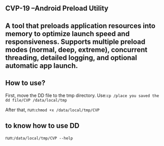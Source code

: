 CVP-19 –Android Preload Utility
---
A tool that preloads application resources into memory to optimize launch speed and responsiveness.
Supports multiple preload modes (normal, deep, extreme), concurrent threading, detailed logging, and optional automatic app launch.
---
How to use? 
---
First, move the DD file to the tmp directory. 
Use:```cp /place you saved the dd file/CVP /data/local/tmp ```

After that, 
run:```chmod +x /data/local/tmp/CVP ```

to know how to use DD
---
run:```/data/local/tmp/CVP --help ```
